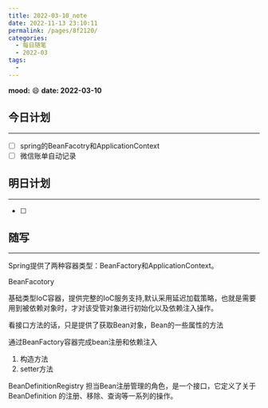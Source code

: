 ```yaml
---
title: 2022-03-10_note
date: 2022-11-13 23:10:11
permalink: /pages/8f2120/
categories:
  - 每日随笔
  - 2022-03
tags:
  - 
---
```

**mood:** :smile:  									**date: 2022-03-10**  
## 今日计划  
------
- [ ]  spring的BeanFacotry和ApplicationContext
- [ ]  微信账单自动记录
## 明日计划  
------
- [ ]  
## 随写 
------

Spring提供了两种容器类型：BeanFactory和ApplicationContext。

BeanFacotory

基础类型IoC容器，提供完整的IoC服务支持,默认采用延迟加载策略，也就是需要用到被依赖对象时，才对该受管对象进行初始化以及依赖注入操作。

看接口方法的话，只是提供了获取Bean对象，Bean的一些属性的方法



通过BeanFactory容器完成bean注册和依赖注入

1. 构造方法
2. setter方法



BeanDefinitionRegistry 担当Bean注册管理的角色，是一个接口，它定义了关于 BeanDefinition 的注册、移除、查询等一系列的操作。